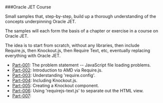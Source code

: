 ###Oracle JET Course

Small samples that, step-by-step, build up a thorough
understanding of the concepts underpinning Oracle JET.

The samples will each form the basis of a chapter or exercise
in a course on Oracle JET.

The idea is to start from scratch, without any libraries,
then include Require.js, then Knockout.js, then Require Text, etc,
eventually replacing everything with Oracle JET.

* [Part-001](Part-001): The problem statement -- JavaScript file loading problems.
* [Part-002](Part-002): Introduction to AMD via Require.js.
* [Part-003](Part-003): Understanding 'require.config'.
* [Part-004](Part-004): Including Knockout.js.
* [Part-005](Part-005): Creating a Knockout component.
* [Part-006](Part-006): Using 'requirejs-text.js' to separate out the HTML view.
* [Part-007](Part-007):